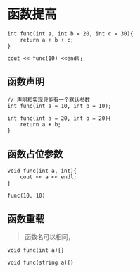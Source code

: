 # 函数提高

``` 
int func(int a, int b = 20, int c = 30){
    return a + b + c;
}

cout << func(10) <<endl;

```

## 函数声明

``` 
// 声明和实现只能有一个默认参数
int func(int a = 10, int b = 10);

int func(int a = 20, int b = 20){
    return a + b;
}
```

## 函数占位参数
``` 
void func(int a, int){
    cout << a << endl;
}

func(10, 10)
```

## 函数重载
> 函数名可以相同，
``` 
void func(int a){}

void func(string a){}
```



